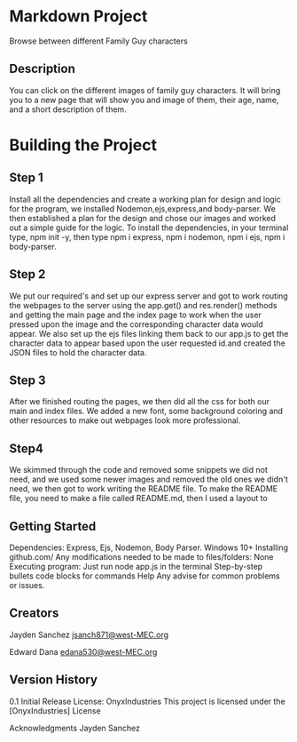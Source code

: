 # Markdown Project
Browse between different Family Guy characters

## Description
You can click on the different images of family guy characters. It will bring you to a new page that will show you and image of them, their age, name, and a short description of them.

# Building the Project

## Step 1
Install all the dependencies and create a working plan for design and logic for the program, we installed Nodemon,ejs,express,and body-parser. We then established a plan for the design and chose our images and worked out a simple guide for the logic.
To install the dependencies, in your terminal type, npm init -y, then type npm i express, npm i nodemon, npm i ejs, npm i body-parser.

## Step 2
We put our required's and set up our express server and got to work routing the webpages to the server using the app.get() and res.render() methods and getting the main page and the index page to work when the user pressed upon the image and the corresponding character data would appear. We also set up the ejs files linking them back to our app.js to get the character data to appear based upon the user requested id.and created the JSON files to hold the character data.

## Step 3 
After we finished routing the pages, we then did all the css for both our main and index files. We added a new font, some background coloring and other resources to make out webpages look more professional.

## Step4
We skimmed through the code and removed some snippets we did not need, and we used some newer images and removed the old ones we didn't need, we then got to work writing the README file. To make the README file, you need to make a file called README.md, then I used a layout to 


## Getting Started
Dependencies: Express, Ejs, Nodemon, Body Parser.
Windows 10+
Installing
github.com/
Any modifications needed to be made to files/folders: None
Executing program: Just run node app.js in the terminal
Step-by-step bullets
code blocks for commands
Help
Any advise for common problems or issues.


## Creators
Jayden Sanchez
jsanch871@west-MEC.org

Edward Dana
edana530@west-MEC.org

## Version History
0.1
Initial Release
License: OnyxIndustries
This project is licensed under the [OnyxIndustries] License

Acknowledgments
Jayden Sanchez
